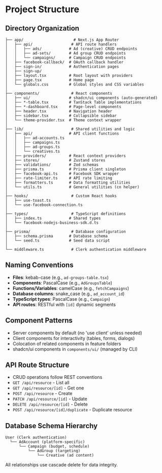 # Project Structure

## Directory Organization

```
├── app/                      # Next.js App Router
│   ├── api/                 # API route handlers
│   │   ├── ads/            # Ad (creative) CRUD endpoints
│   │   ├── ad-sets/        # Ad group CRUD endpoints
│   │   └── campaigns/      # Campaign CRUD endpoints
│   ├── facebook-callback/  # OAuth callback handler
│   ├── sign-in/            # Authentication pages
│   ├── sign-up/
│   ├── layout.tsx          # Root layout with providers
│   ├── page.tsx            # Home page
│   └── globals.css         # Global styles and CSS variables
│
├── components/              # React components
│   ├── ui/                 # shadcn/ui components (auto-generated)
│   ├── *-table.tsx         # TanStack Table implementations
│   ├── *-dashboard.tsx     # Page-level components
│   ├── header.tsx          # Navigation header
│   ├── sidebar.tsx         # Collapsible sidebar
│   └── theme-provider.tsx  # Theme context wrapper
│
├── lib/                     # Shared utilities and logic
│   ├── api/                # API client functions
│   │   ├── ad-accounts.ts
│   │   ├── campaigns.ts
│   │   ├── ad-groups.ts
│   │   └── creatives.ts
│   ├── providers/          # React context providers
│   ├── stores/             # Zustand stores
│   ├── validations/        # Zod schemas
│   ├── prisma.ts           # Prisma client singleton
│   ├── facebook-api.ts     # Facebook SDK wrapper
│   ├── rate-limiter.ts     # API rate limiting
│   ├── formatters.ts       # Data formatting utilities
│   └── utils.ts            # General utilities (cn helper)
│
├── hooks/                   # Custom React hooks
│   ├── use-toast.ts
│   └── use-facebook-connection.ts
│
├── types/                   # TypeScript definitions
│   ├── index.ts            # Shared types
│   └── facebook-nodejs-business-sdk.d.ts
│
├── prisma/                  # Database configuration
│   ├── schema.prisma       # Database schema
│   └── seed.ts             # Seed data script
│
└── middleware.ts            # Clerk authentication middleware
```

## Naming Conventions

- **Files**: kebab-case (e.g., `ad-groups-table.tsx`)
- **Components**: PascalCase (e.g., `AdGroupsTable`)
- **Functions/Variables**: camelCase (e.g., `fetchCampaigns`)
- **Database columns**: snake_case (e.g., `ad_account_id`)
- **TypeScript types**: PascalCase (e.g., `Campaign`)
- **API routes**: RESTful with `[id]` dynamic segments

## Component Patterns

- Server components by default (no 'use client' unless needed)
- Client components for interactivity (tables, forms, dialogs)
- Colocation of related components in feature folders
- shadcn/ui components in `components/ui/` (managed by CLI)

## API Route Structure

- CRUD operations follow REST conventions
- `GET /api/resource` - List all
- `GET /api/resource/[id]` - Get one
- `POST /api/resource` - Create
- `PATCH /api/resource/[id]` - Update
- `DELETE /api/resource/[id]` - Delete
- `POST /api/resource/[id]/duplicate` - Duplicate resource

## Database Schema Hierarchy

```
User (Clerk authentication)
  └── AdAccount (platform-specific)
      └── Campaign (budget, schedule)
          └── AdGroup (targeting)
              └── Creative (ad content)
```

All relationships use cascade delete for data integrity.
